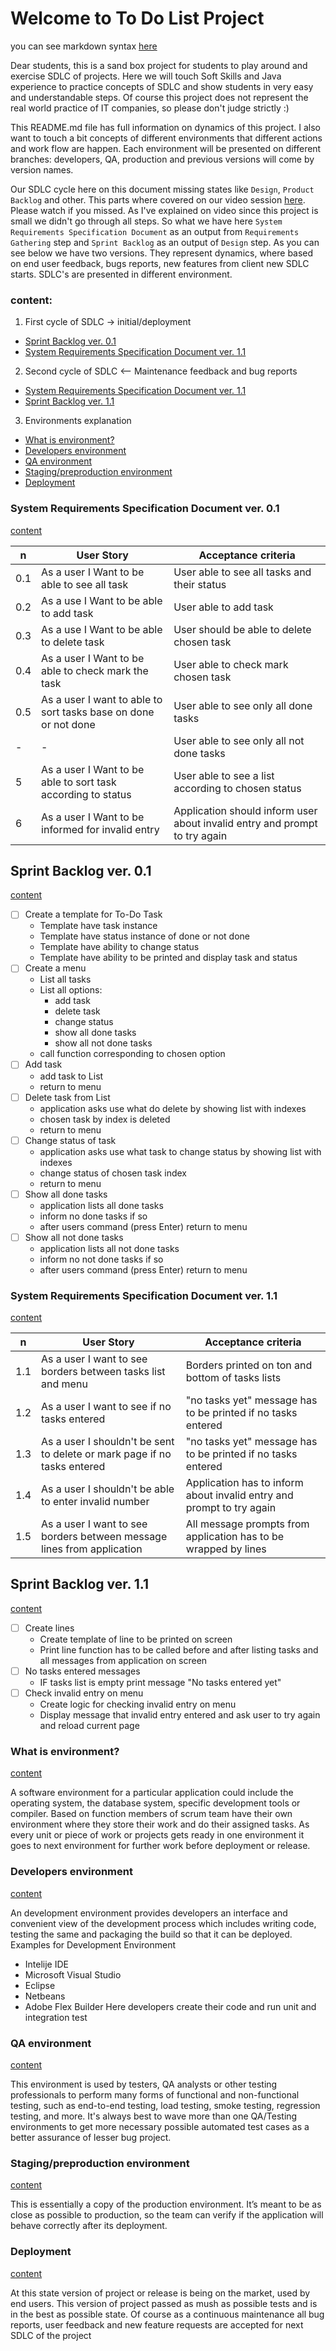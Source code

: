 # Welcome to To Do List Project

you can see markdown syntax [here](https://github.com/marktext/marktext/blob/master/docs/MARKDOWN_SYNTAX.md)

Dear students, this is a sand box project for students to play around and exercise SDLC of projects. Here we will touch Soft Skills and Java experience to practice concepts of SDLC and show students in very easy and understandable steps. Of course this project does not represent the real world practice of IT companies, so please don't judge strictly :)

This README.md file has full information on dynamics of this project. I also want to touch a bit concepts of different environments that different actions and work flow are happen. Each environment will be presented on different branches: developers, QA, production and previous versions will come by version names.

Our SDLC cycle here on this document missing states like `Design`, `Product Backlog` and other. This parts where covered on our video session [here](https://www.youtube.com/watch?v=hwuUlKBEvMs&list=PLbbvno2B8AMsC8T3eM1aHkSFvOzWjq53t&index=7). Please watch if you missed. As I've explained on video since this project is small we didn't go through all steps. So what we have here `System Requirements Specification Document` as an output from `Requirements Gathering` step and `Sprint Backlog` as an output of `Design` step. As you can see below we have two versions. They represent dynamics, where based on end user feedback, bugs reports, new features from client new SDLC starts. SDLC's are presented in different environment.

### content:
1. First cycle of SDLC -> initial/deployment
  - [Sprint Backlog ver. 0.1](#sprint-backlog-ver-01)
  - [System Requirements Specification Document ver. 1.1](#system-requirements-specification-document-ver-11)
2. Second cycle of SDLC <-- Maintenance feedback and bug reports
  - [System Requirements Specification Document ver. 1.1](#system-requirements-specification-document-ver-11)
  - [Sprint Backlog ver. 1.1](#sprint-backlog-ver-11)
3. Environments explanation
  - [What is environment?](#what-is-environment)
  - [Developers environment](#developers-environment)
  - [QA environment](#qa-environment)
  - [Staging/preproduction environment](#stagingpreproduction-environment)
  - [Deployment](#deployment)

### System Requirements Specification Document ver. 0.1
[content](#content)

n| User Story | Acceptance criteria
-|-|-
0.1| As a user I Want to be able to see all task  | User able to see all tasks and their status
0.2| As a use I Want to be able to add task | User able to add task    
0.3| As a use I Want to be able to delete task  | User should be able to delete chosen task
0.4| As a user I Want to be able to check mark the task  | User able to check mark chosen task
0.5| As a user I want to able to sort tasks base on done or not done |  User able to see only all done tasks
-|-| User able to see only all not done tasks
5| As a user I Want to be able to sort task according to status | User able to see a list according to chosen status
6| As a user I Want to be informed for invalid entry | Application should inform user about invalid entry and prompt to try again

## Sprint Backlog ver. 0.1
[content](#content)

- [ ] Create a template for To-Do Task
  - Template have task instance
  - Template have status instance of done or not done
  - Template have ability to change status
  - Template have ability to be printed and display task and status
- [ ] Create a menu
  - List all tasks
  - List all options:
    - add task
    - delete task
    - change status
    - show all done tasks
    - show all not done tasks
  - call function corresponding to chosen option
- [ ] Add task
  - add task to List
  - return to menu
- [ ] Delete task from List
  - application asks use what do delete by showing list with indexes
  - chosen task by index is deleted
  - return to menu
- [ ] Change status of task
  - application asks use what task to change status by showing list with indexes
  - change status of chosen task index
  - return to menu
- [ ] Show all done tasks
  - application lists all done tasks
  - inform no done tasks if so
  - after users command (press Enter) return to menu
- [ ] Show all not done tasks
  - application lists all not done tasks
  - inform no not done tasks if so
  - after users command (press Enter) return to menu

### System Requirements Specification Document ver. 1.1
[content](#content)

n | User Story | Acceptance criteria
-|-|-
1.1 | As a user I want to see borders between tasks list and menu | Borders printed on ton and bottom of tasks lists
1.2 | As a user I want to see if no tasks entered | "no tasks yet" message has to be printed if no tasks entered
1.3 | As a user I shouldn't be sent to delete or mark page if no tasks entered | "no tasks yet" message has to be printed if no tasks entered
1.4 | As a user I shouldn't be able to enter invalid number | Application has to inform about invalid entry and prompt to try again
1.5 | As a user I want to see borders between message lines from application | All message prompts from application has to be wrapped by lines

## Sprint Backlog ver. 1.1
[content](#content)

- [ ] Create lines
  - Create template of line to be printed on screen
  - Print line function has to be called before and after listing tasks and all messages from application on screen
- [ ] No tasks entered messages
  - IF tasks list is empty print message "No tasks entered yet"
- [ ] Check invalid entry on menu
  - Create logic for checking invalid entry on menu
  - Display message that invalid entry entered and ask user to try again and reload current page

### What is environment?
[content](#content)

A software environment for a particular application could include the operating system, the database system, specific development tools or compiler.
Based on function members of scrum team have their own environment where they store their work and do their assigned tasks. As every unit or piece of work or projects gets ready in one environment it goes to next environment for further work before deployment or release.

### Developers environment
[content](#content)

An development environment provides developers an interface and convenient view of the development process which includes writing code, testing the same and packaging the build so that it can be deployed.
Examples for Development Environment
  - Intelije IDE
  - Microsoft Visual Studio
  - Eclipse
  - Netbeans
  - Adobe Flex Builder
Here developers create their code and run unit and integration test

### QA environment
[content](#content)

This environment is used by testers, QA analysts or other testing professionals to perform many forms of functional and non-functional testing, such as end-to-end testing, load testing, smoke testing, regression testing, and more. It's always best to wave more than one QA/Testing environments to get more necessary possible automated test cases as a better assurance of lesser bug project.

### Staging/preproduction environment
[content](#content)

This is essentially a copy of the production environment. It’s meant to be as close as possible to production, so the team can verify if the application will behave correctly after its deployment.

### Deployment
[content](#content)

At this state version of project or release is being on the market, used by end users. This version of project passed as mush as possible tests and is in the best as possible state. Of course as a continuous maintenance all bug reports, user feedback and new feature requests are accepted for next SDLC of the project
